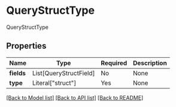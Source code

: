 # QueryStructType

QueryStructType

## Properties
Name | Type | Required | Description |
------------ | ------------- | ------------- | ------------- |
**fields** | List[QueryStructField] | No | None |
**type** | Literal["struct"] | Yes | None |


[[Back to Model list]](../../README.md#documentation-for-models) [[Back to API list]](../../README.md#documentation-for-api-endpoints) [[Back to README]](../../README.md)
